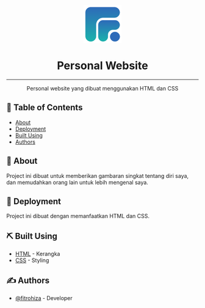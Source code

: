 <p align="center">
  <a href="" rel="noopener">
 <img width=100px height=100px src="assets/img/fimLogo.png" alt="Project logo"></a>
</p>

<h1 align="center">Personal Website</h1>

---

<p align="center">Personal website yang dibuat menggunakan HTML dan CSS
    <br> 
</p>

## 📝 Table of Contents

- [About](#about)
- [Deployment](#deployment)
- [Built Using](#built_using)
- [Authors](#authors)

## 🧐 About <a name = "about"></a>

Project ini dibuat untuk memberikan gambaran singkat tentang diri saya, dan memudahkan orang lain untuk lebih mengenal saya.

## 🚀 Deployment <a name = "deployment"></a>

Project ini dibuat dengan memanfaatkan HTML dan CSS.

## ⛏️ Built Using <a name = "built_using"></a>

- [HTML](https://www.w3schools.com/html/default.asp) - Kerangka
- [CSS](https://www.w3schools.com/css/) - Styling

## ✍️ Authors <a name = "authors"></a>

- [@fitrohiza](https://github.com/fitrohiza) - Developer
